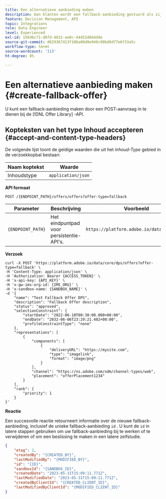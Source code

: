 ```yaml
---
title: Een alternatieve aanbieding maken
description: Aan klanten wordt een fallback-aanbieding gestuurd als zij niet in aanmerking komen voor andere aanbiedingen
feature: Decision Management, API
topic: Integrations
role: Data Engineer
level: Experienced
exl-id: 156d6c71-d8fd-4631-ae0c-44452d664dde
source-git-commit: d629367413f106a00d0e940c90bd6d77e6f33a5c
workflow-type: tm+mt
source-wordcount: '113'
ht-degree: 8%

---
```


# Een alternatieve aanbieding maken {#create-fallback-offer}

U kunt een fallback-aanbieding maken door een POST-aanvraag in te dienen bij de [!DNL Offer Library] -API.

## Kopteksten van het type Inhoud accepteren {#accept-and-content-type-headers}

De volgende lijst toont de geldige waarden die uit het *inhoud-Type* gebied in de verzoekkopbal bestaan:

| Naam koptekst | Waarde |
| ----------- | ----- |
| Inhoudstype | `application/json` |

**API formaat**

```http
POST /{ENDPOINT_PATH}/offers/offers?offer-type=fallback
```

| Parameter | Beschrijving | Voorbeeld |
| --------- | ----------- | ------- |
| `{ENDPOINT_PATH}` | Het eindpuntpad voor persistentie-API&#39;s. | `https://platform.adobe.io/data/core/dps/` |

**Verzoek**

```shell
curl -X POST 'https://platform.adobe.io/data/core/dps/offers?offer-type=fallback' \
-H 'Content-Type: application/json' \
-H 'Authorization: Bearer {ACCESS_TOKEN}' \
-H 'x-api-key: {API_KEY}' \
-H 'x-gw-ims-org-id: {IMS_ORG}' \
-H 'x-sandbox-name: {SANDBOX_NAME}' \
-d '{
    "name": "Test Fallback Offer DPS",
    "description": "Fallback Offer description",
    "status": "approved",
    "selectionConstraint": {
        "startDate": "2022-06-10T00:30:00.000+00:00",
        "endDate": "2032-06-06T23:29:21.402+00:00",
        "profileConstraintType": "none"
    },
    "representations": [
        {
            "components": [
                {
                    "deliveryURL": "https://mysite.com",
                    "type": "imagelink",
                    "format": "image/png"
                }
            ],
            "channel": "https://ns.adobe.com/xdm/channel-types/web",
            "placement": "offerPlacement1234"
        }
    ],
    "rank": {
        "priority": 1
    }
}'
```

**Reactie**

Een succesvolle reactie retourneert informatie over de nieuwe fallback-aanbieding, inclusief de unieke fallback-aanbieding `id` . U kunt de `id` in latere stappen gebruiken om uw fallback-aanbieding bij te werken of te verwijderen of om een beslissing te maken in een latere zelfstudie.


```json
{
    "etag": 2,
    "createdBy": "{CREATED_BY}",
    "lastModifiedBy": "{MODIFIED_BY}",
    "id": "{ID}",
    "sandboxId": "{SANDBOX_ID}",
    "createdDate": "2023-05-31T15:09:11.771Z",
    "lastModifiedDate": "2023-05-31T15:09:11.771Z",
    "createdByClientId": "{CREATED_CLIENT_ID}",
    "lastModifiedByClientId": "{MODIFIED_CLIENT_ID}"
}
```
